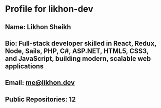 # Profile for likhon-dev
## Name: Likhon Sheikh 
## Bio: Full-stack developer skilled in React, Redux, Node, Sails, PHP, C#, ASP.NET, HTML5, CSS3, and JavaScript, building modern, scalable web applications
## Email: me@likhon.dev
## Public Repositories: 12
